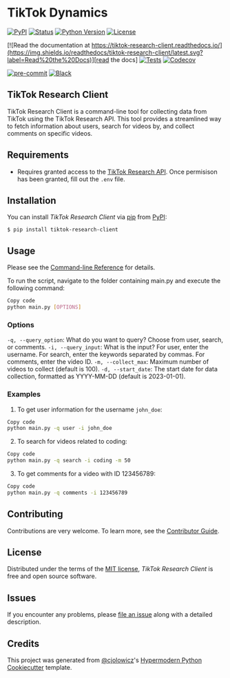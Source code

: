 # TikTok Dynamics

[![PyPI](https://img.shields.io/pypi/v/tiktok-research-client.svg)][pypi_]
[![Status](https://img.shields.io/pypi/status/tiktok-research-client.svg)][status]
[![Python Version](https://img.shields.io/pypi/pyversions/tiktok-research-client)][python version]
[![License](https://img.shields.io/pypi/l/tiktok-research-client)][license]

[![Read the documentation at https://tiktok-research-client.readthedocs.io/](https://img.shields.io/readthedocs/tiktok-research-client/latest.svg?label=Read%20the%20Docs)][read the docs]
[![Tests](https://github.com/AGMoller/tiktok-research-client/workflows/Tests/badge.svg)][tests]
[![Codecov](https://codecov.io/gh/AGMoller/tiktok-research-client/branch/main/graph/badge.svg)][codecov]

[![pre-commit](https://img.shields.io/badge/pre--commit-enabled-brightgreen?logo=pre-commit&logoColor=white)][pre-commit]
[![Black](https://img.shields.io/badge/code%20style-black-000000.svg)][black]

[pypi_]: https://pypi.org/project/tiktok-research-client/
[status]: https://pypi.org/project/tiktok-research-client/
[python version]: https://pypi.org/project/tiktok-research-client
[read the docs]: https://tiktok-research-client.readthedocs.io/
[tests]: https://github.com/AGMoller/tiktok-research-client/actions?workflow=Tests
[codecov]: https://app.codecov.io/gh/AGMoller/tiktok-research-client
[pre-commit]: https://github.com/pre-commit/pre-commit
[black]: https://github.com/psf/black

## TikTok Research Client
TikTok Research Client is a command-line tool for collecting data from TikTok using the TikTok Research API. This tool provides a streamlined way to fetch information about users, search for videos by, and collect comments on specific videos.

## Requirements

- Requires granted access to the [TikTok Research API](https://developers.tiktok.com/products/research-api/). Once permisison has been granted, fill out the `.env` file.

## Installation

You can install _TikTok Research Client_ via [pip] from [PyPI]:

```console
$ pip install tiktok-research-client
```


## Usage
Please see the [Command-line Reference] for details.

To run the script, navigate to the folder containing main.py and execute the following command:

```bash
Copy code
python main.py [OPTIONS]
```

### Options
`-q, --query_option`: What do you want to query? Choose from user, search, or comments.
`-i, --query_input`: What is the input? For user, enter the username. For search, enter the keywords separated by commas. For comments, enter the video ID.
`-m, --collect_max`: Maximum number of videos to collect (default is 100).
`-d, --start_date`: The start date for data collection, formatted as YYYY-MM-DD (default is 2023-01-01).

### Examples

1. To get user information for the username `john_doe`:

```bash
Copy code
python main.py -q user -i john_doe
```

2. To search for videos related to coding:

```bash
Copy code
python main.py -q search -i coding -m 50
```

3. To get comments for a video with ID 123456789:

```bash
Copy code
python main.py -q comments -i 123456789
```


## Contributing

Contributions are very welcome.
To learn more, see the [Contributor Guide].

## License

Distributed under the terms of the [MIT license][license],
_TikTok Research Client_ is free and open source software.

## Issues

If you encounter any problems,
please [file an issue] along with a detailed description.

## Credits

This project was generated from [@cjolowicz]'s [Hypermodern Python Cookiecutter] template.

[@cjolowicz]: https://github.com/cjolowicz
[pypi]: https://pypi.org/
[hypermodern python cookiecutter]: https://github.com/cjolowicz/cookiecutter-hypermodern-python
[file an issue]: https://github.com/AGMoller/tiktok-research-client/issues
[pip]: https://pip.pypa.io/

<!-- github-only -->

[license]: https://github.com/AGMoller/tiktok-research-client/blob/main/LICENSE
[contributor guide]: https://github.com/AGMoller/tiktok-research-client/blob/main/CONTRIBUTING.md
[command-line reference]: https://tiktok-research-client.readthedocs.io/en/latest/usage.html
